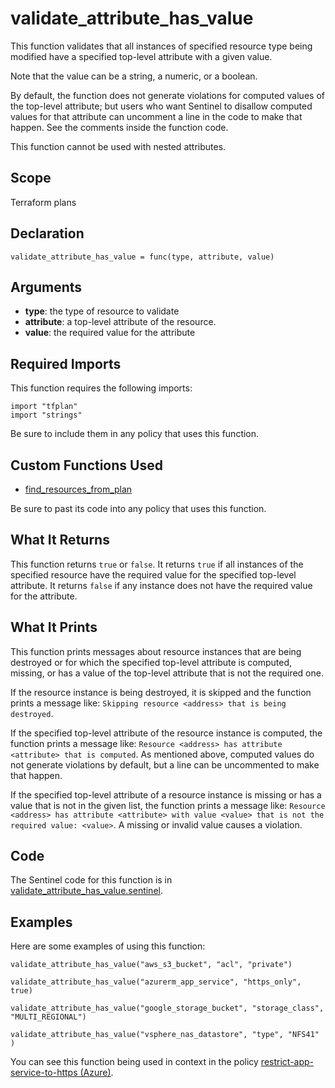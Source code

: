 # validate_attribute_has_value
This function validates that all instances of specified resource type being modified have a specified top-level attribute with a given value.

Note that the value can be a string, a numeric, or a boolean.

By default, the function does not generate violations for computed values of the top-level attribute; but users who want Sentinel to disallow computed values for that attribute can uncomment a line in the code to make that happen. See the comments inside the function code.

This function cannot be used with nested attributes.

## Scope
Terraform plans

## Declaration
`validate_attribute_has_value = func(type, attribute, value)`

## Arguments
* **type**: the type of resource to validate
* **attribute**: a top-level attribute of the resource.
* **value**: the required value for the attribute

## Required Imports
This function requires the following imports:
```
import "tfplan"
import "strings"
```
Be sure to include them in any policy that uses this function.

## Custom Functions Used
* [find_resources_from_plan](./find_resources_from_plan.md)

Be sure to past its code into any policy that uses this function.

## What It Returns
This function returns `true` or `false`. It returns `true` if all instances of the specified resource have the required value for the specified top-level attribute. It returns `false` if any instance does not have the required value for the attribute.

## What It Prints
This function prints messages about resource instances that are being destroyed or for which the specified top-level attribute is computed, missing, or has a value of the top-level attribute that is not the required one.

If the resource instance is being destroyed, it is skipped and the function prints a message like: `Skipping resource <address> that is being destroyed`.

If the specified top-level attribute of the resource instance is computed, the function prints a message like: `Resource <address> has attribute <attribute> that is computed`. As mentioned above, computed values do not generate violations by default, but a line can be uncommented to make that happen.

If the specified top-level attribute of a resource instance is missing or has a value that is not in the given list, the function prints a message like: `Resource <address> has attribute <attribute> with value <value> that is not the required value: <value>`. A missing or invalid value causes a violation.

## Code
The Sentinel code for this function is in [validate_attribute_has_value.sentinel](./validate_attribute_has_value.sentinel).

## Examples
Here are some examples of using this function:
```
validate_attribute_has_value("aws_s3_bucket", "acl", "private")

validate_attribute_has_value("azurerm_app_service", "https_only", true)

validate_attribute_has_value("google_storage_bucket", "storage_class", "MULTI_REGIONAL")

validate_attribute_has_value("vsphere_nas_datastore", "type", "NFS41" )
```
You can see this function being used in context in the policy [restrict-app-service-to-https (Azure)](../../azure/restrict-app-service-to-https.sentinel).

